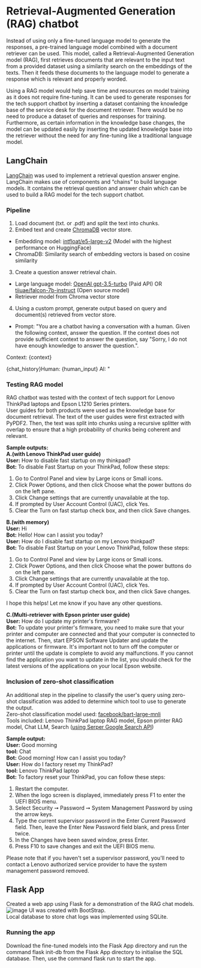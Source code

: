 # Retrieval-Augmented Generation (RAG) chatbot
Instead of using only a fine-tuned language model to generate the responses, a pre-trained language model combined with a document retriever can be used. This model, called a Retrieval-Augmented Generation model (RAG), first retrieves documents that are relevant to the input text from a provided dataset using a similarity search on the embeddings of the texts. Then it feeds these documents to the language model to generate a response which is relevant and properly worded. 

Using a RAG model would help save time and resources on model training as it does not require fine-tuning. It can be used to generate responses for the tech support chatbot by inserting a dataset containing the knowledge base of the service desk for the document retriever. There would be no need to produce a dataset of queries and responses for training. Furthermore, as certain information in the knowledge base changes, the model can be updated easily by inserting the updated knowledge base into the retriever without the need for any fine-tuning like a traditional language model.

## LangChain
[LangChain](https://python.langchain.com) was used to implement a retrieval question answer engine. LangChain makes use of components and “chains” to build language models. It contains the retrieval question and answer chain which can be used to build a RAG model for the tech support chatbot. 

### Pipeline
1. Load document (txt. or .pdf) and split the text into chunks.
2. Embed text and create [ChromaDB](https://www.trychroma.com) vector store.
- Embedding model: [intfloat/e5-large-v2](https://huggingface.co/intfloat/e5-large-v2) (Model with the highest performance on HuggingFace)
- ChromaDB: Similarity search of embedding vectors is based on cosine similarity
3. Create a question answer retrieval chain.
- Large language model: [OpenAI gpt-3.5-turbo](https://platform.openai.com/) (Paid API) OR [tiiuae/falcon-7b-instruct](https://huggingface.co/tiiuae/falcon-7b-instruct) (Open source model)
- Retriever model from Chroma vector store
4. Using a custom prompt, generate output based on query and document(s) retrieved from vector store.
- Prompt: "You are a chatbot having a conversation with a human.
Given the following context, answer the question. If the context does not provide sufficient context to answer the question, say "Sorry, I do not have enough knowledge to answer the question.".

Context:
{context}

{chat_history}Human: {human_input}
AI: "

### Testing RAG model
RAG chatbot was tested with the context of tech support for Lenovo ThinkPad laptops and Epson L1210 Series printers.\
User guides for both products were used as the knowledge base for document retrieval. The text of the user guides were first extracted with PyPDF2. Then, the text was split into chunks using a recursive splitter with overlap to ensure that a high probability of chunks being coherent and relevant.

**Sample outputs:**\
**A.(with Lenovo ThinkPad user guide)**\
**User:** How to disable fast startup on my thinkpad?\
**Bot:** To disable Fast Startup on your ThinkPad, follow these steps:

1. Go to Control Panel and view by Large icons or Small icons.
2. Click Power Options, and then click Choose what the power buttons do on the left pane.
3. Click Change settings that are currently unavailable at the top.
4. If prompted by User Account Control (UAC), click Yes.
5. Clear the Turn on fast startup check box, and then click Save changes.

**B.(with memory)**\
**User:** Hi\
**Bot:** Hello! How can I assist you today?\
**User:** How do I disable fast startup on my Lenovo thinkpad?\
**Bot:** To disable Fast Startup on your Lenovo ThinkPad, follow these steps:
1. Go to Control Panel and view by Large icons or Small icons.
2. Click Power Options, and then click Choose what the power buttons do on the left pane.
3. Click Change settings that are currently unavailable at the top.
4. If prompted by User Account Control (UAC), click Yes.
5. Clear the Turn on fast startup check box, and then click Save changes.

I hope this helps! Let me know if you have any other questions.

**C.(Multi-retriever with Epson printer user guide)**\
**User:** How do I update my printer's firmware?\
**Bot:** To update your printer's firmware, you need to make sure that your printer and computer are connected and that your computer is connected to the internet. Then, start EPSON Software Updater and update the applications or firmware. It's important not to turn off the computer or printer until the update is complete to avoid any malfunctions. If you cannot find the application you want to update in the list, you should check for the latest versions of the applications on your local Epson website.

### Inclusion of zero-shot classification
An additional step in the pipeline to classify the user's query using zero-shot classification was added to determine which tool to use to generate the output.\
Zero-shot classification model used: [facebook/bart-large-mnli](https://huggingface.co/facebook/bart-large-mnli)\
Tools included: Lenovo ThinkPad laptop RAG model, Epson printer RAG model, Chat LLM, Search ([using Serper Google Search API](https://serper.dev/))

**Sample output:**\
**User:** Good morning\
**tool:** Chat\
**Bot:** Good morning! How can I assist you today?\
**User:** How do I factory reset my ThinkPad?\
**tool:** Lenovo ThinkPad laptop\
**Bot:** To factory reset your ThinkPad, you can follow these steps:
1. Restart the computer.
2. When the logo screen is displayed, immediately press F1 to enter the UEFI BIOS menu.
3. Select Security ➙ Password ➙ System Management Password by using the arrow keys.
4. Type the current supervisor password in the Enter Current Password field. Then, leave the Enter New Password field blank, and press Enter twice.
5. In the Changes have been saved window, press Enter.
6. Press F10 to save changes and exit the UEFI BIOS menu.

Please note that if you haven't set a supervisor password, you'll need to contact a Lenovo authorized service provider to have the system management password removed.

## Flask App
Created a web app using Flask for a demonstration of the RAG chat models.
![image](https://github.com/wwaihoe/RAG-chatbot/assets/91514179/4e0def7b-7915-4995-9e0d-234b6b6999d5)
UI was created with BootStrap.\
Local database to store chat logs was implemented using SQLite.

### Running the app
Download the fine-tuned models into the Flask App directory and run the command flask init-db from the Flask App directory to initialise the SQL database. Then, use the command flask run to start the app.
